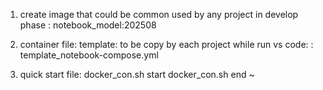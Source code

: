 1. create image that could be common used by any project in develop phase
: notebook_model:202508

2. container file: template: to be copy by each project while run vs code:
: template_notebook-compose.yml

3. quick start file:
docker_con.sh start
docker_con.sh end
~                   
